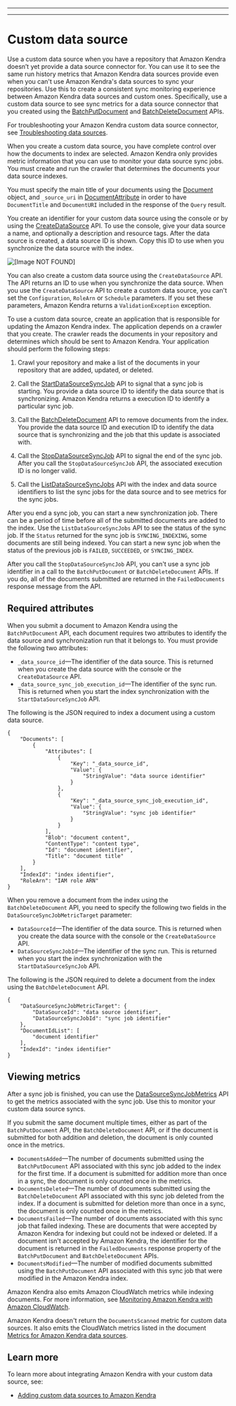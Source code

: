 --------

--------

# Custom data source<a name="data-source-custom"></a>

Use a custom data source when you have a repository that Amazon Kendra doesn’t yet provide a data source connector for\. You can use it to see the same run history metrics that Amazon Kendra data sources provide even when you can't use Amazon Kendra's data sources to sync your repositories\. Use this to create a consistent sync monitoring experience between Amazon Kendra data sources and custom ones\. Specifically, use a custom data source to see sync metrics for a data source connector that you created using the [BatchPutDocument](https://docs.aws.amazon.com/kendra/latest/dg/API_BatchPutDocument.html) and [BatchDeleteDocument](https://docs.aws.amazon.com/kendra/latest/dg/API_BatchDeleteDocument.html) APIs\.

For troubleshooting your Amazon Kendra custom data source connector, see [Troubleshooting data sources](troubleshooting-data-sources.md)\.

When you create a custom data source, you have complete control over how the documents to index are selected\. Amazon Kendra only provides metric information that you can use to monitor your data source sync jobs\. You must create and run the crawler that determines the documents your data source indexes\.

You must specify the main title of your documents using the [Document](https://docs.aws.amazon.com/kendra/latest/dg/API_Document.html) object, and `_source_uri` in [DocumentAttribute](https://docs.aws.amazon.com/kendra/latest/dg/API_DocumentAttribute.html) in order to have `DocumentTitle` and `DocumentURI` included in the response of the `Query` result\.

You create an identifier for your custom data source using the console or by using the [CreateDataSource](https://docs.aws.amazon.com/kendra/latest/dg/API_CreateDataSource.html) API\. To use the console, give your data source a name, and optionally a description and resource tags\. After the data source is created, a data source ID is shown\. Copy this ID to use when you synchronize the data source with the index\.

![\[Image NOT FOUND\]](http://docs.aws.amazon.com/kendra/latest/dg/images/CustomDataSource.png)

You can also create a custom data source using the `CreateDataSource` API\. The API returns an ID to use when you synchronize the data source\. When you use the `CreateDataSource` API to create a custom data source, you can't set the `Configuration`, `RoleArn` or `Schedule` parameters\. If you set these parameters, Amazon Kendra returns a `ValidationException` exception\.

To use a custom data source, create an application that is responsible for updating the Amazon Kendra index\. The application depends on a crawler that you create\. The crawler reads the documents in your repository and determines which should be sent to Amazon Kendra\. Your application should perform the following steps: 

1. Crawl your repository and make a list of the documents in your repository that are added, updated, or deleted\.

1. Call the [StartDataSourceSyncJob](https://docs.aws.amazon.com/kendra/latest/dg/API_StartDataSourceSyncJob.html) API to signal that a sync job is starting\. You provide a data source ID to identify the data source that is synchronizing\. Amazon Kendra returns a execution ID to identify a particular sync job\.

1. Call the [BatchDeleteDocument](https://docs.aws.amazon.com/kendra/latest/dg/API_BatchDeleteDocument.html) API to remove documents from the index\. You provide the data source ID and execution ID to identify the data source that is synchronizing and the job that this update is associated with\.

1. Call the [StopDataSourceSyncJob](https://docs.aws.amazon.com/kendra/latest/dg/API_StopDataSourceSyncJob.html) API to signal the end of the sync job\. After you call the `StopDataSourceSyncJob` API, the associated execution ID is no longer valid\.

1. Call the [ListDataSourceSyncJobs](https://docs.aws.amazon.com/kendra/latest/dg/API_ListDataSourceSyncJobs.html) API with the index and data source identifiers to list the sync jobs for the data source and to see metrics for the sync jobs\.

After you end a sync job, you can start a new synchronization job\. There can be a period of time before all of the submitted documents are added to the index\. Use the `ListDataSourceSyncJobs` API to see the status of the sync job\. If the `Status` returned for the sync job is `SYNCING_INDEXING`, some documents are still being indexed\. You can start a new sync job when the status of the previous job is `FAILED`, `SUCCEEDED`, or `SYNCING_INDEX`\.

After you call the `StopDataSourceSyncJob` API, you can't use a sync job identifier in a call to the `BatchPutDocument` or `BatchDeleteDocument` APIs\. If you do, all of the documents submitted are returned in the `FailedDocuments` response message from the API\.

## Required attributes<a name="custom-required-attributes"></a>

When you submit a document to Amazon Kendra using the `BatchPutDocument` API, each document requires two attributes to identify the data source and synchronization run that it belongs to\. You must provide the following two attributes:
+ `_data_source_id`—The identifier of the data source\. This is returned when you create the data source with the console or the `CreateDataSource` API\.
+ `_data_source_sync_job_execution_id`—The identifier of the sync run\. This is returned when you start the index synchronization with the `StartDataSourceSyncJob` API\.

The following is the JSON required to index a document using a custom data source\.

```
{
    "Documents": [
        {
            "Attributes": [
                {
                    "Key": "_data_source_id",
                    "Value": {
                        "StringValue": "data source identifier"
                    }
                },
                {
                    "Key": "_data_source_sync_job_execution_id",
                    "Value": {
                        "StringValue": "sync job identifier"
                    }
                }
            ],
            "Blob": "document content",
            "ContentType": "content type",
            "Id": "document identifier",
            "Title": "document title"
        }
    ],
    "IndexId": "index identifier",
    "RoleArn": "IAM role ARN"
}
```

When you remove a document from the index using the `BatchDeleteDocument` API, you need to specify the following two fields in the `DataSourceSyncJobMetricTarget` parameter:
+ `DataSourceId`—The identifier of the data source\. This is returned when you create the data source with the console or the `CreateDataSource` API\.
+ `DataSourceSyncJobId`—The identifier of the sync run\. This is returned when you start the index synchronization with the `StartDataSourceSyncJob` API\.

The following is the JSON required to delete a document from the index using the `BatchDeleteDocument` API\.

```
{
    "DataSourceSyncJobMetricTarget": {
        "DataSourceId": "data source identifier",
        "DataSourceSyncJobId": "sync job identifier"
    },
    "DocumentIdList": [
        "document identifier"
    ],
    "IndexId": "index identifier"
}
```

## Viewing metrics<a name="custom-metrics"></a>

After a sync job is finished, you can use the [DataSourceSyncJobMetrics](https://docs.aws.amazon.com/kendra/latest/dg/API_DataSourceSyncJobMetrics.html) API to get the metrics associated with the sync job\. Use this to monitor your custom data source syncs\.

If you submit the same document multiple times, either as part of the `BatchPutDocument` API, the `BatchDeleteDocument` API, or if the document is submitted for both addition and deletion, the document is only counted once in the metrics\.
+ `DocumentsAdded`—The number of documents submitted using the `BatchPutDocument` API associated with this sync job added to the index for the first time\. If a document is submitted for addition more than once in a sync, the document is only counted once in the metrics\.
+ `DocumentsDeleted`—The number of documents submitted using the `BatchDeleteDocument` API associated with this sync job deleted from the index\. If a document is submitted for deletion more than once in a sync, the document is only counted once in the metrics\.
+ `DocumentsFailed`—The number of documents associated with this sync job that failed indexing\. These are documents that were accepted by Amazon Kendra for indexing but could not be indexed or deleted\. If a document isn't accepted by Amazon Kendra, the identifier for the document is returned in the `FailedDocuments` response property of the `BatchPutDocument` and `BatchDeleteDocument` APIs\.
+ `DocumentsModified`—The number of modified documents submitted using the `BatchPutDocument` API associated with this sync job that were modified in the Amazon Kendra index\.

Amazon Kendra also emits Amazon CloudWatch metrics while indexing documents\. For more information, see [Monitoring Amazon Kendra with Amazon CloudWatch](https://docs.aws.amazon.com/kendra/latest/dg/cloudwatch-metrics.html)\.

Amazon Kendra doesn't return the `DocumentsScanned` metric for custom data sources\. It also emits the CloudWatch metrics listed in the document [Metrics for Amazon Kendra data sources](https://docs.aws.amazon.com/kendra/latest/dg/cloudwatch-metrics.html#cloudwatch-metrics-data-source)\.

## Learn more<a name="custom-learn-more"></a>

To learn more about integrating Amazon Kendra with your custom data source, see:
+ [Adding custom data sources to Amazon Kendra](https://aws.amazon.com/blogs/machine-learning/adding-custom-data-sources-to-amazon-kendra/)